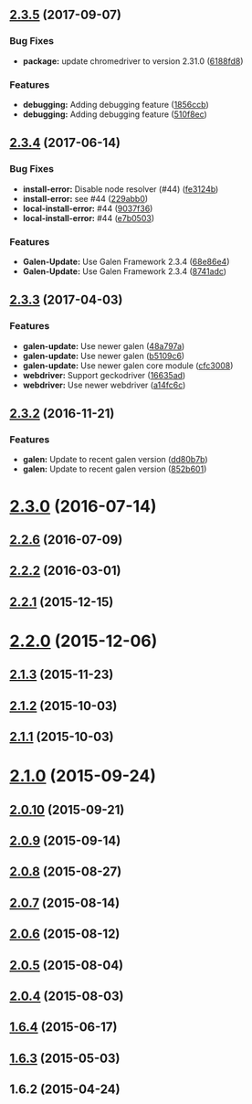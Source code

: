<a name="2.3.5"></a>
## [2.3.5](https://github.com/hypery2k/galenframework-cli/compare/v2.3.4...v2.3.5) (2017-09-07)


### Bug Fixes

* **package:** update chromedriver to version 2.31.0 ([6188fd8](https://github.com/hypery2k/galenframework-cli/commit/6188fd8))


### Features

* **debugging:** Adding debugging feature ([1856ccb](https://github.com/hypery2k/galenframework-cli/commit/1856ccb))
* **debugging:** Adding debugging feature ([510f8ec](https://github.com/hypery2k/galenframework-cli/commit/510f8ec))



<a name="2.3.4"></a>
## [2.3.4](https://github.com/hypery2k/galenframework-cli/compare/v2.3.3...v2.3.4) (2017-06-14)


### Bug Fixes

* **install-error:** Disable node resolver (#44) ([fe3124b](https://github.com/hypery2k/galenframework-cli/commit/fe3124b))
* **install-error:** see #44 ([229abb0](https://github.com/hypery2k/galenframework-cli/commit/229abb0))
* **local-install-error:** #44 ([9037f36](https://github.com/hypery2k/galenframework-cli/commit/9037f36))
* **local-install-error:** #44 ([e7b0503](https://github.com/hypery2k/galenframework-cli/commit/e7b0503))


### Features

* **Galen-Update:** Use Galen Framework 2.3.4 ([68e86e4](https://github.com/hypery2k/galenframework-cli/commit/68e86e4))
* **Galen-Update:** Use Galen Framework 2.3.4 ([8741adc](https://github.com/hypery2k/galenframework-cli/commit/8741adc))



<a name="2.3.3"></a>
## [2.3.3](https://github.com/hypery2k/galenframework-cli/compare/v2.3.2...v2.3.3) (2017-04-03)


### Features

* **galen-update:** Use newer galen ([48a797a](https://github.com/hypery2k/galenframework-cli/commit/48a797a))
* **galen-update:** Use newer galen ([b5109c6](https://github.com/hypery2k/galenframework-cli/commit/b5109c6))
* **galen-update:** Use newer galen core module ([cfc3008](https://github.com/hypery2k/galenframework-cli/commit/cfc3008))
* **webdriver:** Support geckodriver ([16635ad](https://github.com/hypery2k/galenframework-cli/commit/16635ad))
* **webdriver:** Use newer webdriver ([a14fc6c](https://github.com/hypery2k/galenframework-cli/commit/a14fc6c))



<a name="2.3.2"></a>
## [2.3.2](https://github.com/hypery2k/galenframework-cli/compare/v2.3.1...v2.3.2) (2016-11-21)


### Features

* **galen:** Update to recent galen version ([dd80b7b](https://github.com/hypery2k/galenframework-cli/commit/dd80b7b))
* **galen:** Update to recent galen version ([852b601](https://github.com/hypery2k/galenframework-cli/commit/852b601))



<a name="2.3.0"></a>
# [2.3.0](https://github.com/hypery2k/galenframework-cli/compare/v2.2.6...v2.3.0) (2016-07-14)



<a name="2.2.6"></a>
## [2.2.6](https://github.com/hypery2k/galenframework-cli/compare/v2.2.5...v2.2.6) (2016-07-09)



<a name="2.2.2"></a>
## [2.2.2](https://github.com/hypery2k/galenframework-cli/compare/v2.2.1...v2.2.2) (2016-03-01)



<a name="2.2.1"></a>
## [2.2.1](https://github.com/hypery2k/galenframework-cli/compare/v2.2.0...v2.2.1) (2015-12-15)



<a name="2.2.0"></a>
# [2.2.0](https://github.com/hypery2k/galenframework-cli/compare/v2.1.3...v2.2.0) (2015-12-06)



<a name="2.1.3"></a>
## [2.1.3](https://github.com/hypery2k/galenframework-cli/compare/v2.1.2...v2.1.3) (2015-11-23)



<a name="2.1.2"></a>
## [2.1.2](https://github.com/hypery2k/galenframework-cli/compare/v2.1.1...v2.1.2) (2015-10-03)



<a name="2.1.1"></a>
## [2.1.1](https://github.com/hypery2k/galenframework-cli/compare/v2.1.0...v2.1.1) (2015-10-03)



<a name="2.1.0"></a>
# [2.1.0](https://github.com/hypery2k/galenframework-cli/compare/v2.0.10...v2.1.0) (2015-09-24)



<a name="2.0.10"></a>
## [2.0.10](https://github.com/hypery2k/galenframework-cli/compare/v2.0.9...v2.0.10) (2015-09-21)



<a name="2.0.9"></a>
## [2.0.9](https://github.com/hypery2k/galenframework-cli/compare/v2.0.8...v2.0.9) (2015-09-14)



<a name="2.0.8"></a>
## [2.0.8](https://github.com/hypery2k/galenframework-cli/compare/v2.0.7...v2.0.8) (2015-08-27)



<a name="2.0.7"></a>
## [2.0.7](https://github.com/hypery2k/galenframework-cli/compare/v2.0.6...v2.0.7) (2015-08-14)



<a name="2.0.6"></a>
## [2.0.6](https://github.com/hypery2k/galenframework-cli/compare/v2.0.5...v2.0.6) (2015-08-12)



<a name="2.0.5"></a>
## [2.0.5](https://github.com/hypery2k/galenframework-cli/compare/v2.0.4...v2.0.5) (2015-08-04)



<a name="2.0.4"></a>
## [2.0.4](https://github.com/hypery2k/galenframework-cli/compare/v2.0.3...v2.0.4) (2015-08-03)



<a name="1.6.4"></a>
## [1.6.4](https://github.com/hypery2k/galenframework-cli/compare/v1.6.3...v1.6.4) (2015-06-17)



<a name="1.6.3"></a>
## [1.6.3](https://github.com/hypery2k/galenframework-cli/compare/v1.6.2...v1.6.3) (2015-05-03)



<a name="1.6.2"></a>
## 1.6.2 (2015-04-24)



